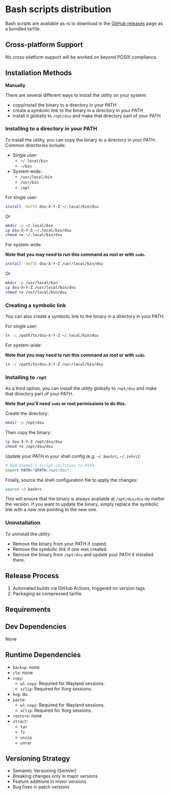 # Bash scripts distribution

Bash scripts are available as-is to download in the [GitHub releases](https://github.com/Diomeh/dsu/releases) page
as a bundled tarfile.

## Cross-platform Support

No cross-platform support will be worked on beyond POSIX compliance. 

## Installation Methods

**Manually**

There are several different ways to install the utility on your system:

- copy/install the binary to a directory in your PATH
- create a symbolic link to the binary in a directory in your PATH
- install it globally to `/opt/dsu` and make that directory part of your PATH

### Installing to a directory in your PATH

To install the utility, you can copy the binary to a directory in your PATH. Common directories include:

- Single user:
  - `~/.local/bin`
  - `~/bin`
- System-wide:
  - `/usr/local/bin`
  - `/usr/bin`
  - `/opt`

For single user:

```bash
install -Dm755 dsu-X-Y-Z ~/.local/bin/dsu
```

Or

```bash
mkdir -p ~/.local/bin
cp dsu-X-Y-Z ~/.local/bin/dsu
chmod +x ~/.local/bin/dsu
```

For system-wide:

**Note that you may need to run this command as root or with `sudo`.**

```bash
install -Dm755 dsu-X-Y-Z /usr/local/bin/dsu
```

Or

```bash
mkdir -p /usr/local/bin
cp dsu-X-Y-Z /usr/local/bin/dsu
chmod +x /usr/local/bin/dsu
```

### Creating a symbolic link

You can also create a symbolic link to the binary in a directory in your PATH.

For single user:

```bash
ln -s /path/to/dsu-X-Y-Z ~/.local/bin/dsu
```

For system-wide:

**Note that you may need to run this command as root or with `sudo`.**

```bash
ln -s /path/to/dsu-X-Y-Z /usr/local/bin/dsu
```

### Installing to `/opt`

As a third option, you can install the utility globally to `/opt/dsu` and make that directory part of your PATH.

**Note that you'll need `sudo` or root permissions to do this.**

Create the directory:

```bash
mkdir -p /opt/dsu
```

Then copy the binary:

```bash
cp dsu-X-Y-Z /opt/dsu/dsu
chmod +x /opt/dsu/dsu
```

Update your PATH in your shell config (e.g. `~/.bashrc`, `~/.zshrc`):

```bash
# Add diomeh's script utilities to PATH
export PATH="$PATH:/opt/dsu"
```

Finally, source the shell configuration file to apply the changes:

```bash
source ~/.bashrc
```

This will ensure that the binary is always available at `/opt/dsu/dsu` no matter the version.
If you want to update the binary, simply replace the symbolic link with a new one pointing to the new one.

### Uninstallation

To uninstall the utility:

- Remove the binary from your PATH if copied.
- Remove the symbolic link if one was created.
- Remove the binary from `/opt/dsu` and update your PATH if installed there.

## Release Process

1. Automated builds via GitHub Actions, triggered on version tags
2. Packaging as compressed tarfile

## Requirements

## Dev Dependencies

None

## Runtime Dependencies

- `backup`: none
- `cln`: none
- `copy`: 
  - `wl-copy`: Required for Wayland sessions.
  - `xclip`: Required for Xorg sessions.
- `hog`: du
- `paste`:
  - `wl-copy`: Required for Wayland sessions.
  - `xclip`: Required for Xorg sessions.
- `restore`: none
- `xtract`:
  - `tar`
  - `7z`
  - `unzip`
  - `unrar`

## Versioning Strategy

- Semantic Versioning (SemVer)
- Breaking changes only in major versions
- Feature additions in minor versions
- Bug fixes in patch versions
